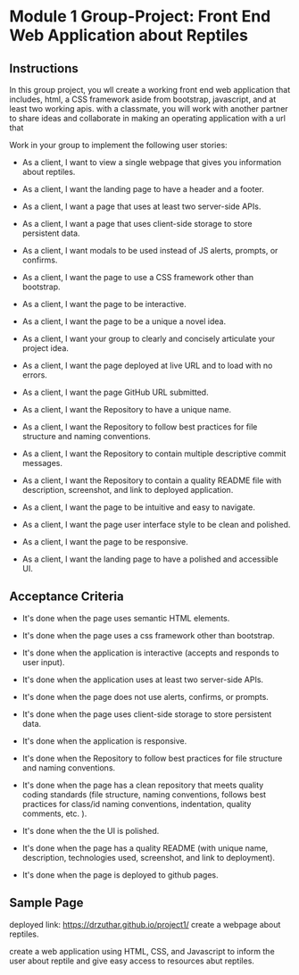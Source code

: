 # Module 1 Group-Project: Front End Web Application about Reptiles

## Instructions

In this group project, you wll create a working front end web application that includes, html, a CSS framework aside from bootstrap, javascript, and at least two working apis. with a classmate, you will work with another partner to share ideas and collaborate in making an operating application with a url that


Work in your group to implement the following user stories:

* As a client, I want to view a single webpage that gives you information about reptiles.

* As a client, I want the landing page to have a header and a footer.

* As a client, I want a page that uses at least two server-side APIs.

* As a client, I want a page that uses client-side storage to store persistent data.

* As a client, I want modals to be used instead of JS alerts, prompts, or confirms.

* As a client, I want the page to use a CSS framework other than bootstrap.

* As a client, I want the page to be interactive.

* As a client, I want the page to be a unique a novel idea.

* As a client, I want your group to clearly and concisely articulate your project idea.

* As a client, I want the page deployed at live URL and to load with no errors.

* As a client, I want the page GitHub URL submitted.

* As a client, I want the Repository to have a unique name.

* As a client, I want the Repository to follow best practices for file structure and naming conventions.

* As a client, I want the Repository to contain multiple descriptive commit messages.

* As a client, I want the Repository to contain a quality README file with description, screenshot, and link to deployed application.

* As a client, I want the page to be intuitive and easy to navigate.

* As a client, I want the page user interface style to be clean and polished.

* As a client, I want the page to be responsive.

* As a client, I want the landing page to have a polished and accessible UI.


## Acceptance Criteria

* It's done when the page uses semantic HTML elements.

* It's done when the page uses a css framework other than bootstrap.

* It's done when the application is interactive (accepts and responds to user input).

* It's done when the application uses at least two server-side APIs.

* It's done when the page does not use alerts, confirms, or prompts.

* It's done when the page uses client-side storage to store persistent data.

* It's done when the application is responsive.

* It's done when the Repository to follow best practices for file structure and naming conventions.

* It's done when the page has a clean repository that meets quality coding standards (file structure, naming conventions, follows best practices for class/id naming conventions, indentation, quality comments, etc. ).

* It's done when the the UI is polished.

* It's done when the page has a quality README (with unique name, description, technologies used, screenshot, and link to deployment).

* It's done when the page is deployed to github pages.


## Sample Page

deployed link: https://drzuthar.github.io/project1/
create a webpage about reptiles.

create a web application using HTML, CSS, and Javascript to inform the user about reptile and give easy access to resources abut reptiles.

